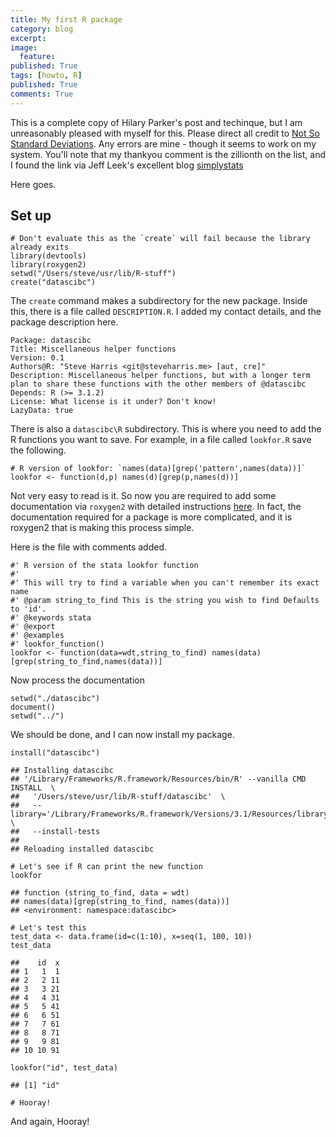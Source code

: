 ```yaml
---
title: My first R package
category: blog
excerpt:
image:
  feature:
published: True
tags: [howto, R]
published: True
comments: True
---
```



This is a complete copy of Hilary Parker's post and techinque, but I am unreasonably pleased with myself for this. Please direct all credit to [Not So Standard Deviations](http://hilaryparker.com/2014/04/29/writing-an-r-package-from-scratch/). Any errors are mine - though it seems to work on my system. You'll note that my thankyou comment is the zillionth on the list, and I found the link via Jeff Leek's excellent blog [simplystats](http://simplystatistics.org/2014/12/17/a-non-comprehensive-list-of-awesome-things-other-people-did-in-2014/)

Here goes.

## Set up


```{R}
# Don't evaluate this as the `create` will fail because the library already exits
library(devtools)
library(roxygen2)
setwd("/Users/steve/usr/lib/R-stuff")
create("datascibc")
```

The `create` command makes a subdirectory for the new package. Inside this, there is a file called `DESCRIPTION.R`. I added my contact details, and the package description here.


```{R}
Package: datascibc
Title: Miscellaneous helper functions
Version: 0.1
Authors@R: "Steve Harris <git@steveharris.me> [aut, cre]"
Description: Miscellaneous helper functions, but with a longer term plan to share these functions with the other members of @datascibc
Depends: R (>= 3.1.2)
License: What license is it under? Don't know!
LazyData: true
```


There is also a `datascibc\R` subdirectory. This is where you need to add the R functions you want to save. For example, in a file called `lookfor.R` save the following.


```{R}
# R version of lookfor: `names(data)[grep('pattern',names(data))]`
lookfor <- function(d,p) names(d)[grep(p,names(d))]
```

Not very easy to read is it. So now you are required to add some documentation via `roxygen2` with detailed instructions [here](https://github.com/klutometis/roxygen#roxygen2). In fact, the documentation required for a package is more complicated, and it is roxygen2 that is making this process simple.

Here is the file with comments added.


```{R}
#' R version of the stata lookfor function
#'
#' This will try to find a variable when you can't remember its exact name
#' @param string_to_find This is the string you wish to find Defaults to 'id'.
#' @keywords stata
#' @export
#' @examples
#' lookfor_function()
lookfor <- function(data=wdt,string_to_find) names(data)[grep(string_to_find,names(data))]
```

Now process the documentation


```{R}
setwd("./datascibc")
document()
setwd("../")
```

We should be done, and I can now install my package.




```{R}
install("datascibc")
```

```{R}
## Installing datascibc
## '/Library/Frameworks/R.framework/Resources/bin/R' --vanilla CMD INSTALL  \
##   '/Users/steve/usr/lib/R-stuff/datascibc'  \
##   --library='/Library/Frameworks/R.framework/Versions/3.1/Resources/library'  \
##   --install-tests
##
## Reloading installed datascibc
```

```{R}
# Let's see if R can print the new function
lookfor
```

```{R}
## function (string_to_find, data = wdt)
## names(data)[grep(string_to_find, names(data))]
## <environment: namespace:datascibc>
```

```{R}
# Let's test this
test_data <- data.frame(id=c(1:10), x=seq(1, 100, 10))
test_data
```

```{R}
##    id  x
## 1   1  1
## 2   2 11
## 3   3 21
## 4   4 31
## 5   5 41
## 6   6 51
## 7   7 61
## 8   8 71
## 9   9 81
## 10 10 91
```

```{R}
lookfor("id", test_data)
```

```{R}
## [1] "id"
```

```{R}
# Hooray!
```

And again, Hooray!
